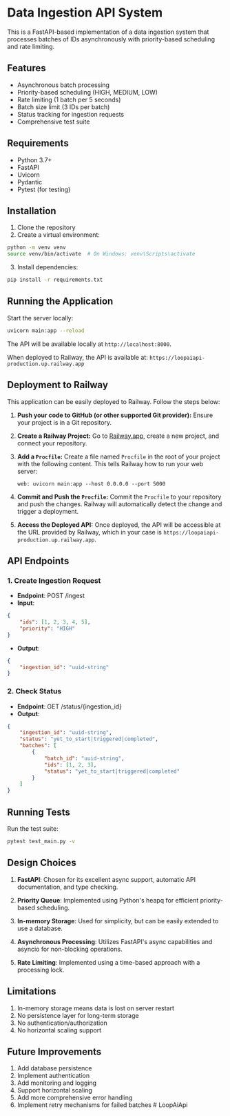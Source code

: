 # Data Ingestion API System

This is a FastAPI-based implementation of a data ingestion system that processes batches of IDs asynchronously with priority-based scheduling and rate limiting.

## Features

- Asynchronous batch processing
- Priority-based scheduling (HIGH, MEDIUM, LOW)
- Rate limiting (1 batch per 5 seconds)
- Batch size limit (3 IDs per batch)
- Status tracking for ingestion requests
- Comprehensive test suite

## Requirements

- Python 3.7+
- FastAPI
- Uvicorn
- Pydantic
- Pytest (for testing)

## Installation

1. Clone the repository
2. Create a virtual environment:
```bash
python -m venv venv
source venv/bin/activate  # On Windows: venv\Scripts\activate
```

3. Install dependencies:
```bash
pip install -r requirements.txt
```

## Running the Application

Start the server locally:
```bash
uvicorn main:app --reload
```

The API will be available locally at `http://localhost:8000`.

When deployed to Railway, the API is available at: `https://loopaiapi-production.up.railway.app`

## Deployment to Railway

This application can be easily deployed to Railway. Follow the steps below:

1.  **Push your code to GitHub (or other supported Git provider):** Ensure your project is in a Git repository.
2.  **Create a Railway Project:** Go to [Railway.app](https://railway.app), create a new project, and connect your repository.
3.  **Add a `Procfile`:** Create a file named `Procfile` in the root of your project with the following content. This tells Railway how to run your web server:

    ```
    web: uvicorn main:app --host 0.0.0.0 --port 5000
    ```
4.  **Commit and Push the `Procfile`:** Commit the `Procfile` to your repository and push the changes. Railway will automatically detect the change and trigger a deployment.
5.  **Access the Deployed API:** Once deployed, the API will be accessible at the URL provided by Railway, which in your case is `https://loopaiapi-production.up.railway.app`.

## API Endpoints

### 1. Create Ingestion Request
- **Endpoint**: POST /ingest
- **Input**:
```json
{
    "ids": [1, 2, 3, 4, 5],
    "priority": "HIGH"
}
```
- **Output**:
```json
{
    "ingestion_id": "uuid-string"
}
```

### 2. Check Status
- **Endpoint**: GET /status/{ingestion_id}
- **Output**:
```json
{
    "ingestion_id": "uuid-string",
    "status": "yet_to_start|triggered|completed",
    "batches": [
        {
            "batch_id": "uuid-string",
            "ids": [1, 2, 3],
            "status": "yet_to_start|triggered|completed"
        }
    ]
}
```

## Running Tests

Run the test suite:
```bash
pytest test_main.py -v
```

## Design Choices

1. **FastAPI**: Chosen for its excellent async support, automatic API documentation, and type checking.

2. **Priority Queue**: Implemented using Python's heapq for efficient priority-based scheduling.

3. **In-memory Storage**: Used for simplicity, but can be easily extended to use a database.

4. **Asynchronous Processing**: Utilizes FastAPI's async capabilities and asyncio for non-blocking operations.

5. **Rate Limiting**: Implemented using a time-based approach with a processing lock.

## Limitations

1. In-memory storage means data is lost on server restart
2. No persistence layer for long-term storage
3. No authentication/authorization
4. No horizontal scaling support

## Future Improvements

1. Add database persistence
2. Implement authentication
3. Add monitoring and logging
4. Support horizontal scaling
5. Add more comprehensive error handling
6. Implement retry mechanisms for failed batches # LoopAiApi
